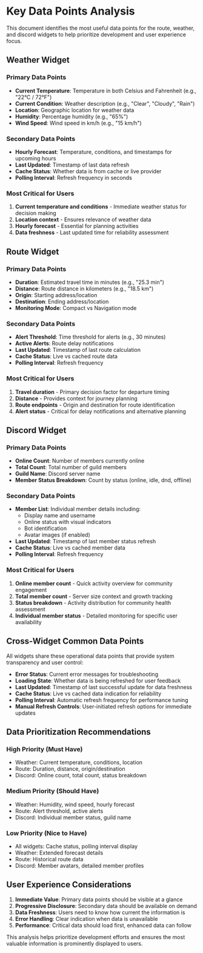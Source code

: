 # Key Data Points Analysis

This document identifies the most useful data points for the route, weather, and discord widgets to help prioritize development and user experience focus.

## Weather Widget

### Primary Data Points
- **Current Temperature**: Temperature in both Celsius and Fahrenheit (e.g., "22°C / 72°F")
- **Current Condition**: Weather description (e.g., "Clear", "Cloudy", "Rain")
- **Location**: Geographic location for weather data
- **Humidity**: Percentage humidity (e.g., "65%")
- **Wind Speed**: Wind speed in km/h (e.g., "15 km/h")

### Secondary Data Points
- **Hourly Forecast**: Temperature, conditions, and timestamps for upcoming hours
- **Last Updated**: Timestamp of last data refresh
- **Cache Status**: Whether data is from cache or live provider
- **Polling Interval**: Refresh frequency in seconds

### Most Critical for Users
1. **Current temperature and conditions** - Immediate weather status for decision making
2. **Location context** - Ensures relevance of weather data
3. **Hourly forecast** - Essential for planning activities
4. **Data freshness** - Last updated time for reliability assessment

## Route Widget

### Primary Data Points
- **Duration**: Estimated travel time in minutes (e.g., "25.3 min")
- **Distance**: Route distance in kilometers (e.g., "18.5 km")
- **Origin**: Starting address/location
- **Destination**: Ending address/location
- **Monitoring Mode**: Compact vs Navigation mode

### Secondary Data Points
- **Alert Threshold**: Time threshold for alerts (e.g., 30 minutes)
- **Active Alerts**: Route delay notifications
- **Last Updated**: Timestamp of last route calculation
- **Cache Status**: Live vs cached route data
- **Polling Interval**: Refresh frequency

### Most Critical for Users
1. **Travel duration** - Primary decision factor for departure timing
2. **Distance** - Provides context for journey planning
3. **Route endpoints** - Origin and destination for route identification
4. **Alert status** - Critical for delay notifications and alternative planning

## Discord Widget

### Primary Data Points
- **Online Count**: Number of members currently online
- **Total Count**: Total number of guild members
- **Guild Name**: Discord server name
- **Member Status Breakdown**: Count by status (online, idle, dnd, offline)

### Secondary Data Points
- **Member List**: Individual member details including:
  - Display name and username
  - Online status with visual indicators
  - Bot identification
  - Avatar images (if enabled)
- **Last Updated**: Timestamp of last member status refresh
- **Cache Status**: Live vs cached member data
- **Polling Interval**: Refresh frequency

### Most Critical for Users
1. **Online member count** - Quick activity overview for community engagement
2. **Total member count** - Server size context and growth tracking
3. **Status breakdown** - Activity distribution for community health assessment
4. **Individual member status** - Detailed monitoring for specific user availability

## Cross-Widget Common Data Points

All widgets share these operational data points that provide system transparency and user control:

- **Error Status**: Current error messages for troubleshooting
- **Loading State**: Whether data is being refreshed for user feedback
- **Last Updated**: Timestamp of last successful update for data freshness
- **Cache Status**: Live vs cached data indication for reliability
- **Polling Interval**: Automatic refresh frequency for performance tuning
- **Manual Refresh Controls**: User-initiated refresh options for immediate updates

## Data Prioritization Recommendations

### High Priority (Must Have)
- Weather: Current temperature, conditions, location
- Route: Duration, distance, origin/destination
- Discord: Online count, total count, status breakdown

### Medium Priority (Should Have)
- Weather: Humidity, wind speed, hourly forecast
- Route: Alert threshold, active alerts
- Discord: Individual member status, guild name

### Low Priority (Nice to Have)
- All widgets: Cache status, polling interval display
- Weather: Extended forecast details
- Route: Historical route data
- Discord: Member avatars, detailed member profiles

## User Experience Considerations

1. **Immediate Value**: Primary data points should be visible at a glance
2. **Progressive Disclosure**: Secondary data should be available on demand
3. **Data Freshness**: Users need to know how current the information is
4. **Error Handling**: Clear indication when data is unavailable
5. **Performance**: Critical data should load first, enhanced data can follow

This analysis helps prioritize development efforts and ensures the most valuable information is prominently displayed to users.
